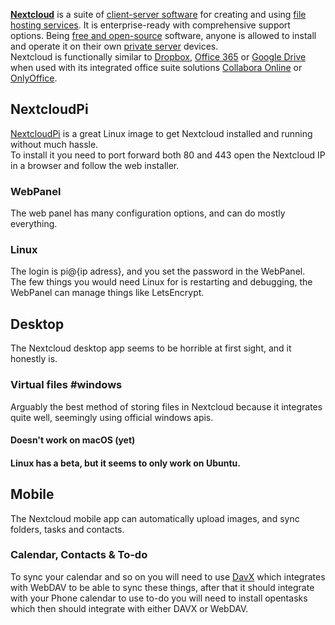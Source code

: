 
  
**[Nextcloud](https://nextcloud.com/)** is a suite of [client-server software](https://en.wikipedia.org/wiki/Client%E2%80%93server_model "Client?server model") for creating and using [file hosting services](https://en.wikipedia.org/wiki/File_hosting_service "File hosting service"). It is enterprise-ready with comprehensive support options. Being [free and open-source](https://en.wikipedia.org/wiki/Free_and_open-source) software, anyone is allowed to install and operate it on their own [private server](https://en.wikipedia.org/wiki/Private_server "Private server") devices.  
Nextcloud is functionally similar to [Dropbox](https://en.wikipedia.org/wiki/Dropbox_\(service\) "Dropbox (service)"), [Office 365](https://en.wikipedia.org/wiki/Office_365 "Office 365") or [Google Drive](https://en.wikipedia.org/wiki/Google_Drive) when used with its integrated office suite solutions [Collabora Online](https://en.wikipedia.org/wiki/Collabora_Online "Collabora Online") or [OnlyOffice](https://en.wikipedia.org/wiki/OnlyOffice "OnlyOffice").  
  
## NextcloudPi  
  
[NextcloudPi](https://github.com/nextcloud/nextcloudpi/releases) is a great Linux image to get Nextcloud installed and running without much hassle.  
To install it you need to port forward both 80 and 443 open the Nextcloud IP in a browser and follow the web installer.  
  
### WebPanel  
  
The web panel has many configuration options, and can do mostly everything.  
  
### Linux  
  
The login is pi@{ip adress}, and you set the password in the WebPanel.  
The few things you would need Linux for is restarting and debugging, the WebPanel can manage things like LetsEncrypt.  
  
## Desktop  
  
The Nextcloud desktop app seems to be horrible at first sight, and it honestly is.  
  
### Virtual files #windows  
  
Arguably the best method of storing files in Nextcloud because it integrates quite well, seemingly using official windows apis.  
  
#### Doesn't work on macOS (yet)  
#### Linux has a beta, but it seems to only work on Ubuntu.  
  
## Mobile  
  
The Nextcloud mobile app can automatically upload images, and sync folders, tasks and contacts.  
  
### Calendar, Contacts & To-do  
  
To sync your calendar and so on you will need to use [DavX](https://www.davx5.com/) which integrates with WebDAV to be able to sync these things, after that it should integrate with your Phone calendar to use to-do you will need to install opentasks which then should integrate with either DAVX or WebDAV.
